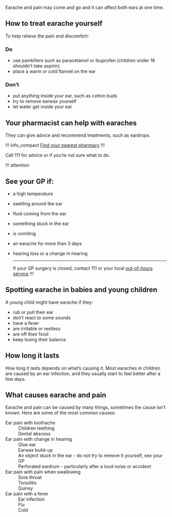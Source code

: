 Earache and pain may come and go and it can affect both ears at one time.

## How to treat earache yourself 

To help relieve the pain and discomfort: 

<article class="panel panel--binary full-width">
  <div class="panel__column">
    <div class="panel__content">
      <h3>Do</h3>
      <ul class="list--check">
        <li>use painkillers such as paracetamol or ibuprofen (children under 16 shouldn’t take aspirin)</li>
        <li>place a warm or cold flannel on the ear</li>
      </ul>
    </div>
  </div>
  <div class="panel__column">
    <div class="panel__content">
      <h3>Don’t</h3>
      <ul class="list--cross">
        <li>put anything inside your ear, such as cotton buds</li>
        <li>try to remove earwax yourself</li>
        <li>let water get inside your ear</li>
      </ul>
    </div>
  </div>
</article>

## Your pharmacist can help with earaches

They can give advice and recommend treatments, such as eardrops. 

!!! info_compact
[Find your nearest pharmacy](https://beta.nhs.uk/finders/find-help)
!!!

Call 111 for advice or if you’re not sure what to do.

!!! attention
  ## See your GP if:
- a high temperature
- swelling around the ear
- fluid coming from the ear
- something stuck in the ear
- is vomiting
- an earache for more than 3 days
- hearing loss or a change in hearing
  <hr>
  
  If your GP surgery is closed, contact 111 or your local [out-of-hours service](#)
!!!

## Spotting earache in babies and young children

A young child might have earache if they:

- rub or pull their ear
- don’t react to some sounds
- have a fever
- are irritable or restless
- are off their food
- keep losing their balance

## How long it lasts 

How long it lasts depends on what’s causing it.  Most earaches in children are caused by an ear infection, and they usually start to feel better after a few days.

## What causes earache and pain

Earache and pain can be caused by many things, sometimes the cause isn’t known. Here are some of the most common causes: 

<dl>

  <dt>Ear pain with toothache</dt>
  <dd>Children teething</dd>
  <dd>Dental abscess</dd>
  
  <dt>Ear pain with change in hearing</dt>
  <dd>Glue ear</dd>
  <dd>Earwax build-up</dd>
  <dd>An object stuck in the ear - do not try to remove it yourself, see your GP</dd>
  <dd>Perforated eardrum - particularly after a loud noise or accident</dd>
  
  <dt>Ear pain with pain when swallowing</dt>
  <dd>Sore throat</dd>
  <dd>Tonsilitis</dd>
  <dd>Quinsy</dd>
  
  <dt>Ear pain with a fever</dt>
  <dd>Ear infection</dd>
  <dd>Flu</dd>
  <dd>Cold</dd>
  
</dl>
